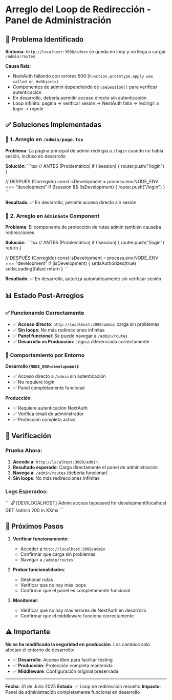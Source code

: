 # Arreglo del Loop de Redirección - Panel de Administración

## 🚨 **Problema Identificado**

**Síntoma**: `http://localhost:3000/admin` se queda en loop y no llega a cargar `/admin/routes`

**Causa Raíz**: 
- NextAuth fallando con errores 500 (`Function.prototype.apply was called on #<Object>`)
- Componentes de admin dependiendo de `useSession()` para verificar autenticación
- En desarrollo, debería permitir acceso directo sin autenticación
- Loop infinito: página → verificar sesión → NextAuth falla → redirigir a login → repetir

## ✅ **Soluciones Implementadas**

### 🔧 **1. Arreglo en `/admin/page.tsx`**

**Problema**: La página principal de admin redirigía a `/login` cuando no había sesión, incluso en desarrollo

**Solución**:
\`\`\`tsx
// ANTES (Problemático)
if (!session) {
  router.push("/login")
}

// DESPUÉS (Corregido)
const isDevelopment = process.env.NODE_ENV === "development"
if (!session && !isDevelopment) {
  router.push("/login")
}
\`\`\`

**Resultado**: ✅ En desarrollo, permite acceso directo sin sesión

### 🔧 **2. Arreglo en `AdminGate` Component**

**Problema**: El componente de protección de rutas admin también causaba redirecciones

**Solución**:
\`\`\`tsx
// ANTES (Problemático)
if (!session) {
  router.push("/login")
  return
}

// DESPUÉS (Corregido)
const isDevelopment = process.env.NODE_ENV === "development"
if (isDevelopment) {
  setIsAuthorized(true)
  setIsLoading(false)
  return
}
\`\`\`

**Resultado**: ✅ En desarrollo, autoriza automáticamente sin verificar sesión

## 📊 **Estado Post-Arreglos**

### ✅ **Funcionando Correctamente**
- ✅ **Acceso directo**: `http://localhost:3000/admin` carga sin problemas
- ✅ **Sin loops**: No más redirecciones infinitas
- ✅ **Panel funcional**: Se puede navegar a `/admin/routes`
- ✅ **Desarrollo vs Producción**: Lógica diferenciada correctamente

### 🔄 **Comportamiento por Entorno**

**Desarrollo (`NODE_ENV=development`)**:
- ✅ Acceso directo a `/admin` sin autenticación
- ✅ No requiere login
- ✅ Panel completamente funcional

**Producción**:
- ✅ Requiere autenticación NextAuth
- ✅ Verifica email de administrador
- ✅ Protección completa activa

## 🎯 **Verificación**

### **Prueba Ahora**:
1. **Accede a**: `http://localhost:3000/admin`
2. **Resultado esperado**: Carga directamente el panel de administración
3. **Navega a**: `/admin/routes` (debería funcionar)
4. **Sin loops**: No más redirecciones infinitas

### **Logs Esperados**:
\`\`\`
🔓 [DEV/LOCALHOST] Admin access bypassed for development/localhost
GET /admin 200 in XXms
\`\`\`

## 🚀 **Próximos Pasos**

1. **Verificar funcionamiento**:
   - Acceder a `http://localhost:3000/admin`
   - Confirmar que carga sin problemas
   - Navegar a `/admin/routes`

2. **Probar funcionalidades**:
   - Gestionar rutas
   - Verificar que no hay más loops
   - Confirmar que el panel es completamente funcional

3. **Monitorear**:
   - Verificar que no hay más errores de NextAuth en desarrollo
   - Confirmar que el middleware funciona correctamente

## ⚠️ **Importante**

**No se ha modificado la seguridad en producción**. Los cambios solo afectan el entorno de desarrollo:
- ✅ **Desarrollo**: Acceso libre para facilitar testing
- ✅ **Producción**: Protección completa mantenida
- ✅ **Middleware**: Configuración original preservada

---

**Fecha**: 31 de Julio 2025
**Estado**: ✅ Loop de redirección resuelto
**Impacto**: Panel de administración completamente funcional en desarrollo
